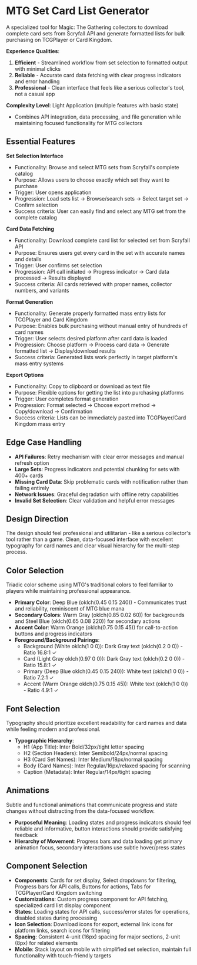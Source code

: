 # MTG Set Card List Generator

A specialized tool for Magic: The Gathering collectors to download complete card sets from Scryfall API and generate formatted lists for bulk purchasing on TCGPlayer or Card Kingdom.

**Experience Qualities**: 
1. **Efficient** - Streamlined workflow from set selection to formatted output with minimal clicks
2. **Reliable** - Accurate card data fetching with clear progress indicators and error handling
3. **Professional** - Clean interface that feels like a serious collector's tool, not a casual app

**Complexity Level**: Light Application (multiple features with basic state)
- Combines API integration, data processing, and file generation while maintaining focused functionality for MTG collectors

## Essential Features

**Set Selection Interface**
- Functionality: Browse and select MTG sets from Scryfall's complete catalog
- Purpose: Allows users to choose exactly which set they want to purchase
- Trigger: User opens application
- Progression: Load sets list → Browse/search sets → Select target set → Confirm selection
- Success criteria: User can easily find and select any MTG set from the complete catalog

**Card Data Fetching**
- Functionality: Download complete card list for selected set from Scryfall API
- Purpose: Ensures users get every card in the set with accurate names and details
- Trigger: User confirms set selection
- Progression: API call initiated → Progress indicator → Card data processed → Results displayed
- Success criteria: All cards retrieved with proper names, collector numbers, and variants

**Format Generation**
- Functionality: Generate properly formatted mass entry lists for TCGPlayer and Card Kingdom
- Purpose: Enables bulk purchasing without manual entry of hundreds of card names
- Trigger: User selects desired platform after card data is loaded
- Progression: Choose platform → Process card data → Generate formatted list → Display/download results
- Success criteria: Generated lists work perfectly in target platform's mass entry systems

**Export Options**
- Functionality: Copy to clipboard or download as text file
- Purpose: Flexible options for getting the list into purchasing platforms
- Trigger: User completes format generation
- Progression: Format selected → Choose export method → Copy/download → Confirmation
- Success criteria: Lists can be immediately pasted into TCGPlayer/Card Kingdom mass entry

## Edge Case Handling

- **API Failures**: Retry mechanism with clear error messages and manual refresh option
- **Large Sets**: Progress indicators and potential chunking for sets with 400+ cards
- **Missing Card Data**: Skip problematic cards with notification rather than failing entirely
- **Network Issues**: Graceful degradation with offline retry capabilities
- **Invalid Set Selection**: Clear validation and helpful error messages

## Design Direction

The design should feel professional and utilitarian - like a serious collector's tool rather than a game. Clean, data-focused interface with excellent typography for card names and clear visual hierarchy for the multi-step process.

## Color Selection

Triadic color scheme using MTG's traditional colors to feel familiar to players while maintaining professional appearance.

- **Primary Color**: Deep Blue (oklch(0.45 0.15 240)) - Communicates trust and reliability, reminiscent of MTG blue mana
- **Secondary Colors**: Warm Gray (oklch(0.85 0.02 60)) for backgrounds and Steel Blue (oklch(0.65 0.08 220)) for secondary actions
- **Accent Color**: Warm Orange (oklch(0.75 0.15 45)) for call-to-action buttons and progress indicators
- **Foreground/Background Pairings**: 
  - Background (White oklch(1 0 0)): Dark Gray text (oklch(0.2 0 0)) - Ratio 16.8:1 ✓
  - Card (Light Gray oklch(0.97 0 0)): Dark Gray text (oklch(0.2 0 0)) - Ratio 15.8:1 ✓
  - Primary (Deep Blue oklch(0.45 0.15 240)): White text (oklch(1 0 0)) - Ratio 7.2:1 ✓
  - Accent (Warm Orange oklch(0.75 0.15 45)): White text (oklch(1 0 0)) - Ratio 4.9:1 ✓

## Font Selection

Typography should prioritize excellent readability for card names and data while feeling modern and professional.

- **Typographic Hierarchy**: 
  - H1 (App Title): Inter Bold/32px/tight letter spacing
  - H2 (Section Headers): Inter Semibold/24px/normal spacing  
  - H3 (Card Set Names): Inter Medium/18px/normal spacing
  - Body (Card Names): Inter Regular/16px/relaxed spacing for scanning
  - Caption (Metadata): Inter Regular/14px/tight spacing

## Animations

Subtle and functional animations that communicate progress and state changes without distracting from the data-focused workflow.

- **Purposeful Meaning**: Loading states and progress indicators should feel reliable and informative, button interactions should provide satisfying feedback
- **Hierarchy of Movement**: Progress bars and data loading get primary animation focus, secondary interactions use subtle hover/press states

## Component Selection

- **Components**: Cards for set display, Select dropdowns for filtering, Progress bars for API calls, Buttons for actions, Tabs for TCGPlayer/Card Kingdom switching
- **Customizations**: Custom progress component for API fetching, specialized card list display component
- **States**: Loading states for API calls, success/error states for operations, disabled states during processing
- **Icon Selection**: Download icons for export, external link icons for platform links, search icons for filtering
- **Spacing**: Consistent 4-unit (16px) spacing for major sections, 2-unit (8px) for related elements
- **Mobile**: Stack layout on mobile with simplified set selection, maintain full functionality with touch-friendly targets